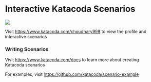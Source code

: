 # Interactive Katacoda Scenarios

[![](http://shields.katacoda.com/katacoda/choudhary998/count.svg)](https://www.katacoda.com/choudhary998 "Get your profile on Katacoda.com")

Visit https://www.katacoda.com/choudhary998 to view the profile and interactive scenarios

### Writing Scenarios
Visit https://www.katacoda.com/docs to learn more about creating Katacoda scenarios

For examples, visit https://github.com/katacoda/scenario-example
